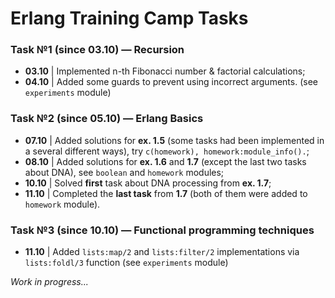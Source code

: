 # Erlang Training Camp Tasks

### Task №1 (since 03.10) — Recursion

* **03.10** | Implemented n-th Fibonacci number & factorial calculations;
* **04.10** | Added some guards to prevent using incorrect arguments. (see `experiments` module)

### Task №2 (since 05.10) — Erlang Basics

* **07.10** | Added solutions for **ex. 1.5** (some tasks had been implemented in a several different ways), try 
`c(homework), homework:module_info().`;
* **08.10** | Added solutions for **ex. 1.6** and **1.7** (except the last two tasks about DNA), see `boolean` and 
`homework` modules;
* **10.10** | Solved **first** task about DNA processing from **ex. 1.7**;
* **11.10** | Completed the **last task** from **1.7** (both of them were added to `homework` module).
   
### Task №3 (since 10.10) — Functional programming techniques

* **11.10** | Added `lists:map/2` and `lists:filter/2` implementations via `lists:foldl/3` function (see `experiments` 
module)

_Work in progress..._